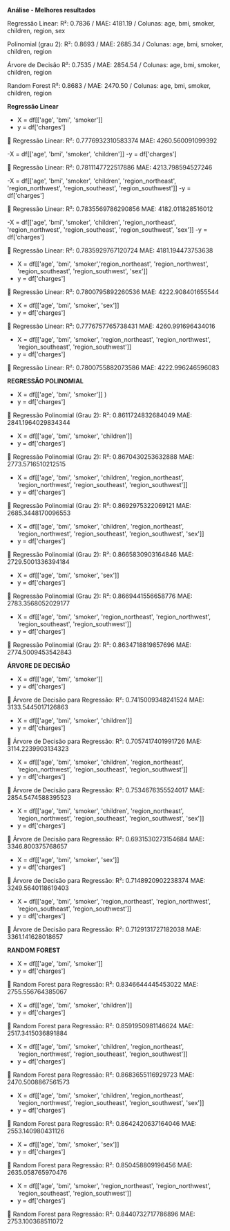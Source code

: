 **Análise - Melhores resultados**

Regressão Linear: R²: 0.7836 / MAE: 4181.19 / Colunas: age, bmi, smoker, children, region, sex

Polinomial (grau 2): R²: 0.8693 / MAE: 2685.34 / Colunas: age, bmi, smoker, children, region

Árvore de Decisão R²: 0.7535 / MAE: 2854.54 / Colunas: age, bmi, smoker, children, region

Random Forest R²: 0.8683 / MAE: 2470.50 / Colunas: age, bmi, smoker, children, region



     
**Regressão Linear**

- X = df[['age', 'bmi', 'smoker']]
- y = df['charges']

🔹 Regressão Linear: R²: 0.7776932310583374 MAE: 4260.560091099392

-X = df[['age', 'bmi', 'smoker', 'children']]
-y = df['charges']

🔹 Regressão Linear: R²: 0.7811147722517886 MAE: 4213.798594527246

-X = df[['age', 'bmi', 'smoker', 'children', 'region_northeast', 'region_northwest', 'region_southeast', 'region_southwest']]
-y = df['charges']

🔹 Regressão Linear: R²: 0.7835569786290856 MAE: 4182.011828516012

-X = df[['age', 'bmi', 'smoker', 'children', 'region_northeast', 'region_northwest', 'region_southeast', 'region_southwest', 'sex']]
-y = df['charges']

🔹 Regressão Linear: R²: 0.7835929767120724 MAE: 4181.194473753638

- X = df[['age', 'bmi', 'smoker','region_northeast', 'region_northwest', 'region_southeast', 'region_southwest', 'sex']]
- y = df['charges']

🔹 Regressão Linear: R²: 0.7800795892260536 MAE: 4222.908401655544

- X = df[['age', 'bmi', 'smoker', 'sex']]
- y = df['charges']

🔹 Regressão Linear: R²: 0.7776757765738431 MAE: 4260.991696434016

- X = df[['age', 'bmi', 'smoker', 'region_northeast', 'region_northwest', 'region_southeast', 'region_southwest']]
- y = df['charges']

🔹 Regressão Linear: R²: 0.7800755882073586 MAE: 4222.996246596083

**REGRESSÃO POLINOMIAL**

- X = df[['age', 'bmi', 'smoker']] )
- y = df['charges']

🔹 Regressão Polinomial (Grau 2): R²: 0.8611724832684049 MAE: 2841.1964029834344

- X = df[['age', 'bmi', 'smoker', 'children']]
- y = df['charges']

🔹 Regressão Polinomial (Grau 2): R²: 0.8670430253632888 MAE: 2773.5716510212515

- X = df[['age', 'bmi', 'smoker', 'children', 'region_northeast', 'region_northwest', 'region_southeast', 'region_southwest']]
- y = df['charges']

🔹 Regressão Polinomial (Grau 2): R²: 0.8692975322069121 MAE: 2685.3448170096553

- X = df[['age', 'bmi', 'smoker', 'children', 'region_northeast', 'region_northwest', 'region_southeast', 'region_southwest', 'sex']]
- y = df['charges']

🔹 Regressão Polinomial (Grau 2): R²: 0.8665830903164846 MAE: 2729.5001336394184

- X = df[['age', 'bmi', 'smoker', 'sex']]
- y = df['charges']

🔹 Regressão Polinomial (Grau 2): R²: 0.8669441556658776 MAE: 2783.3568052029177

- X = df[['age', 'bmi', 'smoker', 'region_northeast', 'region_northwest', 'region_southeast', 'region_southwest']]
- y = df['charges']

🔹 Regressão Polinomial (Grau 2): R²: 0.8634718819857696 MAE: 2774.5009453542843

**ÁRVORE DE DECISÃO**

- X = df[['age', 'bmi', 'smoker']]
- y = df['charges']

🔹 Árvore de Decisão para Regressão: R²: 0.7415009348241524 MAE: 3133.5445017126863

- X = df[['age', 'bmi', 'smoker', 'children']]
- y = df['charges']

🔹 Árvore de Decisão para Regressão: R²: 0.7057417401991726 MAE: 3114.2239903134323

- X = df[['age', 'bmi', 'smoker', 'children', 'region_northeast', 'region_northwest', 'region_southeast', 'region_southwest']]
- y = df['charges']

🔹 Árvore de Decisão para Regressão: R²: 0.7534676355524017 MAE: 2854.5474588395523

- X = df[['age', 'bmi', 'smoker', 'children', 'region_northeast', 'region_northwest', 'region_southeast', 'region_southwest', 'sex']]
- y = df['charges']

🔹 Árvore de Decisão para Regressão: R²: 0.6931530273154684 MAE: 3346.800375768657

- X = df[['age', 'bmi', 'smoker', 'sex']]
- y = df['charges']

🔹 Árvore de Decisão para Regressão: R²: 0.7148920902238374 MAE: 3249.5640118619403

- X = df[['age', 'bmi', 'smoker', 'region_northeast', 'region_northwest', 'region_southeast', 'region_southwest']]
- y = df['charges']

🔹 Árvore de Decisão para Regressão: R²: 0.7129131727182038 MAE: 3361.141628018657

**RANDOM FOREST**

- X = df[['age', 'bmi', 'smoker']]
- y = df['charges']

🔹 Random Forest para Regressão: R²: 0.8346644445453022 MAE: 2755.556764385067

- X = df[['age', 'bmi', 'smoker', 'children']]
- y = df['charges']

🔹 Random Forest para Regressão: R²: 0.8591950981146624 MAE: 2517.3415036891884

- X = df[['age', 'bmi', 'smoker', 'children', 'region_northeast', 'region_northwest', 'region_southeast', 'region_southwest']]
- y = df['charges']

🔹 Random Forest para Regressão: R²: 0.8683655116929723 MAE: 2470.5008867561573

- X = df[['age', 'bmi', 'smoker', 'children', 'region_northeast', 'region_northwest', 'region_southeast', 'region_southwest', 'sex']]
- y = df['charges']

🔹 Random Forest para Regressão: R²: 0.8642420637164046 MAE: 2553.140980431126

- X = df[['age', 'bmi', 'smoker', 'sex']]
- y = df['charges']

🔹 Random Forest para Regressão: R²: 0.850458809196456 MAE: 2635.058765970476

- X = df[['age', 'bmi', 'smoker', 'region_northeast', 'region_northwest', 'region_southeast', 'region_southwest']]
- y = df['charges']

🔹 Random Forest para Regressão: R²: 0.8440732717786896 MAE: 2753.100368511072
